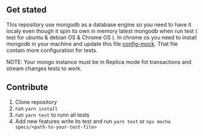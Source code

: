 ## Get stated
This repository use mongodb as a database engine so you need to have it localy
even though it spin its own in memory latest mongodb when run test ( test for ubuntu & debian OS & Chrome OS ). In  chrome os you need to install mongodb in your machine and update this file [config-mock](./specs/mock.config.mjs). That file contain more configuration for tests.

NOTE: Your mongo instance must be in Replica mode fot transactions and stream changes tests to work.

## Contribute

1. Clone repository
2. run `yarn install`
3. run `yarn test` to runn all tests
4. Add new features write its test and run `yarn test` or `npx mocha specs/<path-to-your-test-file>`
